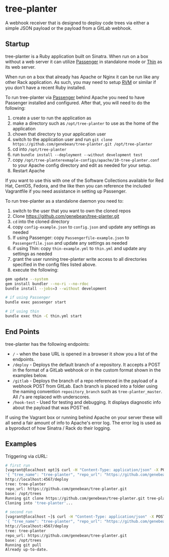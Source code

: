 # tree-planter

A webhook receiver that is designed to deploy code trees via either a simple
JSON payload or the payload from a GitLab webhook.

## Startup

tree-planter is a Ruby application built on Sinatra. When run on a box without
a web server it can utilize [Passenger][passenger] in standalone mode or
[Thin][thin] as its web server.

When run on a box that already has Apache or Nginx it can be run like any other
Rack application. As such, you may need to setup [RVM][rvm] or similar if you
don't have a recent Ruby installed.

To run tree-planter via [Passenger][passenger] behind Apache you need to have
Passenger installed and configured. After that, you will need to do the
following:  
1. create a user to run the application as
2. make a directory such as `/opt/tree-planter` to use as the home of the application
3. chown that directory to your application user
4. switch to the application user and run
   `git clone https://github.com/genebean/tree-planter.git /opt/tree-planter`
5. cd into `/opt/tree-planter`
6. run `bundle install --deployment --without development test`
7. copy `/opt/tree-planterexmaple-configs/apache/10-tree-planter.conf` to your
   Apache config directory and edit as needed for your setup.
8. Restart Apache

If you want to use this with one of the Software Collections available for Red
Hat, CentOS, Fedora, and the like then you can reference the included
Vagrantfile if you need assistance in setting up Passenger.

To run tree-planter as a standalone daemon you need to:  
1. switch to the user that you want to own the cloned repos
2. Clone https://github.com/genebean/tree-planter.git
3. `cd` into the cloned directory
4. copy `config-example.json` to `config.json` and update any settings as needed
5. If using Passenger: copy `Passengerfile-example.json` to `Passengerfile.json`
   and update any settings as needed
6. if using Thin: copy `thin-example.yml` to `thin.yml` and update any settings
   as needed
7. grant the user running tree-planter write access to all directories
   specified in the config files listed above.
8. execute the following:

```bash
gem update --system
gem install bundler --no-ri --no-rdoc
bundle install --jobs=3 --without development

# if using Passenger
bundle exec passenger start

# if using thin
bundle exec thin -C thin.yml start
```


## End Points

tree-planter has the following endpoints:  
* `/` - when the base URL is opened in a browser it show you a list of the
  endpoints.
* `/deploy` - Deploys the default branch of a repository. It accepts a POST in
  the format of a GitLab webhook or in the custom format shown in the examples
  below.
* `/gitlab` - Deploys the branch of a repo referenced in the payload of a
  webhook POST from GitLab. Each branch is placed into a folder using the naming
  convention `repository_branch` such as `tree-planter_master`. All /'s are
  replaced with underscores.
* `/hook-test` - Used for testing and debugging. It displays diagnostic info
  about the payload that was POST'ed.

If using the Vagrant box or running behind Apache on your server these will all
send a fair amount of info to Apache's error log. The error log is used as a
byproduct of how Sinatra / Rack do their logging.


## Examples

Triggering via cURL:

```bash
# first run
[vagrant@localhost opt]$ curl -H "Content-Type: application/json" -X POST -d \
'{ "tree_name": "tree-planter", "repo_url": "https://github.com/genebean/tree-planter.git" }' \
http://localhost:4567/deploy
tree: tree-planter
repo_url: https://github.com/genebean/tree-planter.git
base: /opt/trees
Running git clone https://github.com/genebean/tree-planter.git tree-planter
Cloning into 'tree-planter'...

# second run
[vagrant@localhost ~]$ curl -H "Content-Type: application/json" -X POST -d \
'{ "tree_name": "tree-planter", "repo_url": "https://github.com/genebean/tree-planter.git" }' \
http://localhost:4567/deploy
tree: tree-planter
repo_url: https://github.com/genebean/tree-planter.git
base: /opt/trees
Running git pull
Already up-to-date.
```

[rvm]: https://rvm.io
[passenger]: https://www.phusionpassenger.com
[thin]: https://rubygems.org/gems/thin

